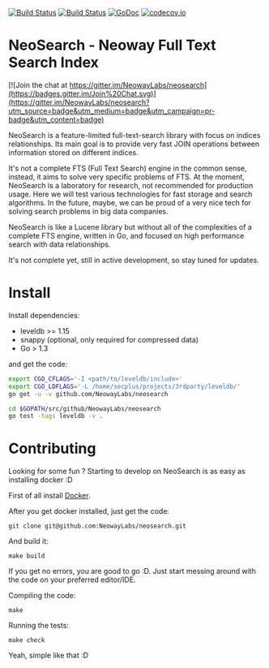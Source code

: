 [![Build Status](https://travis-ci.org/NeowayLabs/neosearch.svg?branch=master)](https://travis-ci.org/NeowayLabs/neosearch) [![Build Status](https://drone.io/github.com/NeowayLabs/neosearch/status.png)](https://drone.io/github.com/NeowayLabs/neosearch/latest) [![GoDoc](https://godoc.org/github.com/NeowayLabs/neosearch/lib/neosearch?status.svg)](https://godoc.org/github.com/NeowayLabs/neosearch/lib/neosearch) [![codecov.io](http://codecov.io/github/NeowayLabs/neosearch/coverage.svg?branch=master)](http://codecov.io/github/NeowayLabs/neosearch?branch=master)

NeoSearch - Neoway Full Text Search Index
==========================================

[![Join the chat at https://gitter.im/NeowayLabs/neosearch](https://badges.gitter.im/Join%20Chat.svg)](https://gitter.im/NeowayLabs/neosearch?utm_source=badge&utm_medium=badge&utm_campaign=pr-badge&utm_content=badge)

NeoSearch is a feature-limited full-text-search library with focus on indices relationships. Its main goal is to provide very fast JOIN operations between information stored on different indices.

It's not a complete FTS (Full Text Search) engine in the common sense, instead, it aims to solve very specific problems of FTS. At the moment, NeoSearch is a laboratory for research, not recommended for production usage. Here we will test various technologies for fast storage and search algorithms. In the future, maybe, we can be proud of a very nice tech for solving search problems in big data companies.

NeoSearch is like a Lucene library but without all of the complexities of a complete FTS engine, written in Go, and focused on high performance search with data relationships.

It's not complete yet, still in active development, so stay tuned for updates.

# Install

Install dependencies:

* leveldb >= 1.15
* snappy (optional, only required for compressed data)
* Go > 1.3

and get the code:

```bash
export CGO_CFLAGS='-I <path/to/leveldb/include>'
export CGO_LDFLAGS='-L /home/secplus/projects/3rdparty/leveldb/'
go get -u -v github.com/NeowayLabs/neosearch

cd $GOPATH/src/github/NeowayLabs/neosearch
go test -tags leveldb -v .
```

# Contributing

Looking for some fun ? Starting to develop on NeoSearch is as easy as installing docker :D

First of all install [Docker](https://docs.docker.com/installation/).

After you get docker installed, just get the code:

    git clone git@github.com:NeowayLabs/neosearch.git

And build it:

    make build

If you get no errors, you are good to go :D. Just start messing around with the code on your preferred editor/IDE.

Compiling the code:

    make

Running the tests:

    make check

Yeah, simple like that :D
